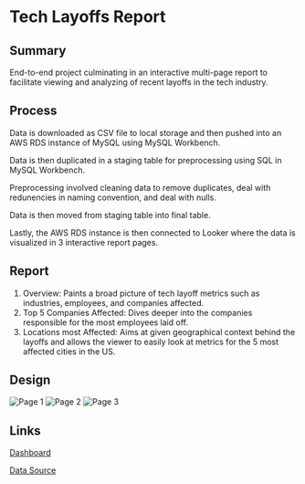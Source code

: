 # Tech Layoffs Report

Summary
---
End-to-end project culminating in an interactive multi-page report to facilitate viewing and analyzing of recent layoffs in the tech industry.

Process
---
Data is downloaded as CSV file to local storage and then pushed into an AWS RDS instance of MySQL using MySQL Workbench.

Data is then duplicated in a staging table for preprocessing using SQL in MySQL Workbench.

Preprocessing involved cleaning data to remove duplicates, deal with redunencies in naming convention, and deal with nulls.

Data is then moved from staging table into final table.

Lastly, the AWS RDS instance is then connected to Looker where the data is visualized in 3 interactive report pages.


Report
---
1. Overview: Paints a broad picture of tech layoff metrics such as industries, employees, and companies affected.
2. Top 5 Companies Affected: Dives deeper into the companies responsible for the most employees laid off.
3. Locations most Affected: Aims at given geographical context behind the layoffs and allows the viewer to easily look at metrics for the 5 most affected cities in the US.

Design
---
![Page 1](https://github.com/user-attachments/assets/c3a5d873-ce1d-4f95-9dd6-25bd8e56796a)
![Page 2](https://github.com/user-attachments/assets/b0917e8a-0761-4746-8498-0107eadf117e)
![Page 3](https://github.com/user-attachments/assets/df91a58f-ecb3-46a9-a5e2-fc5e44129f9a)


Links
---
[Dashboard](https://lookerstudio.google.com/reporting/3027e197-b2bb-485d-aa40-9fe468352925)

[Data Source](https://www.kaggle.com/datasets/swaptr/layoffs-2022)


